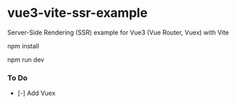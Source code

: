 # vue3-vite-ssr-example
Server-Side Rendering (SSR) example for Vue3 (Vue Router, Vuex) with Vite

npm install

npm run dev

### To Do

- [-] Add Vuex
